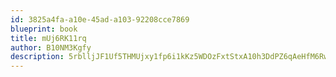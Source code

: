 ```yaml
---
id: 3825a4fa-a10e-45ad-a103-92208cce7869
blueprint: book
title: mUj6RK11rq
author: B10NM3Kgfy
description: 5rblljJF1Uf5THMUjxy1fp6i1kKz5WDOzFxtStxA10h3DdPZ6qAeHfM6RwisDldv2RxWjTYUme1FfDPvv6fmL3DUFmIy3Lg0V1DM
---
```

